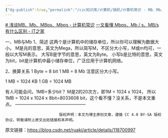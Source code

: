 ```yaml
---
{"dg-publish":true,"permalink":"/czc知识库/计算机/搞机/计算机常识 - MB、Mb、MBps、Mbps区别/","dgPassFrontmatter":true,"created":"2024-06-28T15:26:57.894+08:00","updated":"2024-12-08T00:37:34.167+08:00"}
---
```




[# 浅谈MB、Mb、MBps、Mbps - 计算机常识](https://blog.csdn.net/ruaki/article/details/118700997)
[一文看懂 Mbps、Mb / s、MB/s 有什么区别 - IT之家](https://www.ithome.com/0/437/491.htm)

一、MB与Mb
1、简述
这两个是计算机中的储存单位，所以你可以理解为数据大小。
M是兆的意思，英文为Mega，所以简写M，不区分大小写，M或m均可，一般以大写M表示。
大写B是字节的意思，英文为Byte。
小写b是比特的意思，英文为bit，bit是计算机中最小储存单位，广泛应用于计算机网络。

2、换算关系
1 Byte = 8 bit
1 MB = 8 Mb
注意区分大小写。

1 MB = 1024 KB
1 GB = 1024 MB

有人可能会问，1MB=多少bit？
M是2的20次方，即1M = 1024 x 1024，
所以1MB = 1024 x 1024 x 8bit=8033608 bit，这个看不懂？没关系，不是本文重点。
————————————————

                            版权声明：本文为博主原创文章，遵循 CC 4.0 BY-SA 版权协议，转载请附上原文出处链接和本声明。
                        
原文链接：https://blog.csdn.net/ruaki/article/details/118700997